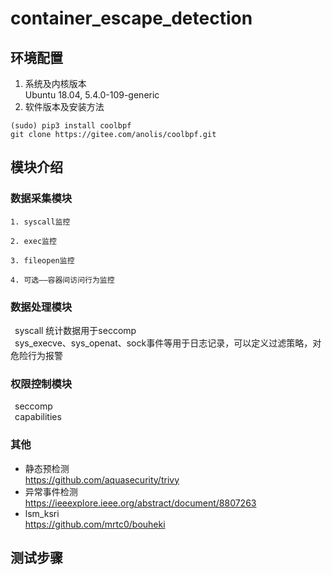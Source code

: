 # container_escape_detection

## 环境配置
1. 系统及内核版本  
Ubuntu 18.04, 5.4.0-109-generic
2. 软件版本及安装方法
```
(sudo) pip3 install coolbpf
git clone https://gitee.com/anolis/coolbpf.git
```

## 模块介绍

### 数据采集模块

    1. syscall监控

    2. exec监控

    3. fileopen监控

    4. 可选——容器间访问行为监控

### 数据处理模块
&ensp;syscall 统计数据用于seccomp  
&ensp;sys_execve、sys_openat、sock事件等用于日志记录，可以定义过滤策略，对危险行为报警

### 权限控制模块
&ensp;seccomp  
&ensp;capabilities

### 其他
- 静态预检测  
<https://github.com/aquasecurity/trivy>
- 异常事件检测  
<https://ieeexplore.ieee.org/abstract/document/8807263>
- lsm_ksri  
<https://github.com/mrtc0/bouheki>

## 测试步骤
